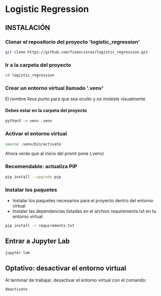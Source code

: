 # Logistic Regression

## INSTALACIÓN


### Clonar el repositorio del proyecto 'logistic_regression'
```bash
git clone https://github.com/financieras/logistic_regression.git
```

### Ir a la carpeta del proyecto
```bash
cd logistic_regression
```

### Crear un entorno virtual llamado '.venv'
El nombre lleva punto para que sea oculto y no moleste visualmente
#### Debes estar en la carpeta del proyecto
```bash
python3 -m venv .venv
```

### Activar el entorno virtual
```bash
source .venv/bin/activate
```
Ahora verás que al inicio del promt pone (.venv)

### Recomendable: actualiza PIP
```bash
pip install --upgrade pip
```

### Instalar los paquetes
- Instalar los paquetes necesarios para el proyecto dentro del entorno virtual
- Instalar las dependencias listadas en el archivo requirements.txt en tu entorno virtual
```bash
pip install -r requirements.txt
```

## Entrar a Jupyter Lab
```bash
jupyter lab
```

## Optativo: desactivar el entorno virtual
Al terminar de trabajar, desactivar el entorno virtual con el comando:
```bash
deactivate
```